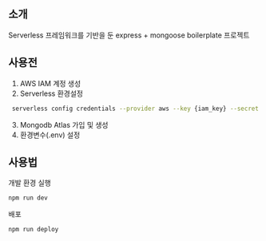 ## 소개
Serverless 프레임워크를 기반을 둔 express + mongoose boilerplate 프로젝트

## 사용전
1. AWS IAM 계정 생성
2. Serverless 환경설정
``` bash
 serverless config credentials --provider aws --key {iam_key} --secret {iam_secret}
```
3. Mongodb Atlas 가입 및 생성
4. 환경변수(.env) 설정

## 사용법
개발 환경 실행
``` bash
npm run dev
```

배포
``` bash
npm run deploy
```